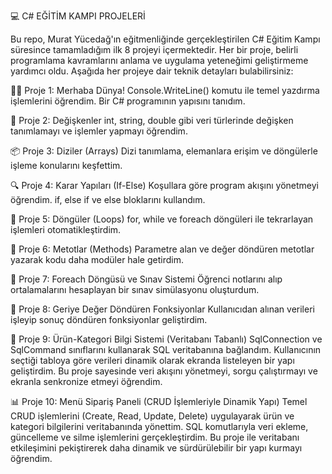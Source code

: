 💻 C# EĞİTİM KAMPI PROJELERİ

Bu repo, Murat Yücedağ'ın eğitmenliğinde gerçekleştirilen C# Eğitim Kampı süresince tamamladığım ilk 8 projeyi içermektedir. Her bir proje, belirli programlama kavramlarını anlama ve uygulama yeteneğimi geliştirmeme yardımcı oldu. Aşağıda her projeye dair teknik detayları bulabilirsiniz:

🧑‍💻 Proje 1: Merhaba Dünya!
Console.WriteLine() komutu ile temel yazdırma işlemlerini öğrendim. Bir C# programının yapısını tanıdım.

🧮 Proje 2: Değişkenler
int, string, double gibi veri türlerinde değişken tanımlamayı ve işlemler yapmayı öğrendim.

📦 Proje 3: Diziler (Arrays)
Dizi tanımlama, elemanlara erişim ve döngülerle işleme konularını keşfettim.

🔍 Proje 4: Karar Yapıları (If-Else)
Koşullara göre program akışını yönetmeyi öğrendim. if, else if ve else bloklarını kullandım.

🔁 Proje 5: Döngüler (Loops)
for, while ve foreach döngüleri ile tekrarlayan işlemleri otomatikleştirdim.

🧰 Proje 6: Metotlar (Methods)
Parametre alan ve değer döndüren metotlar yazarak kodu daha modüler hale getirdim.

📝 Proje 7: Foreach Döngüsü ve Sınav Sistemi
Öğrenci notlarını alıp ortalamalarını hesaplayan bir sınav simülasyonu oluşturdum.

🧠 Proje 8: Geriye Değer Döndüren Fonksiyonlar
Kullanıcıdan alınan verileri işleyip sonuç döndüren fonksiyonlar geliştirdim.

💾 Proje 9: Ürün-Kategori Bilgi Sistemi (Veritabanı Tabanlı)
SqlConnection ve SqlCommand sınıflarını kullanarak SQL veritabanına bağlandım. Kullanıcının seçtiği tabloya göre verileri dinamik olarak ekranda listeleyen bir yapı geliştirdim. Bu proje sayesinde veri akışını yönetmeyi, sorgu çalıştırmayı ve ekranla senkronize etmeyi öğrendim.

📊 Proje 10: Menü Sipariş Paneli (CRUD İşlemleriyle Dinamik Yapı)
Temel CRUD işlemlerini (Create, Read, Update, Delete) uygulayarak ürün ve kategori bilgilerini veritabanında yönettim. SQL komutlarıyla veri ekleme, güncelleme ve silme işlemlerini gerçekleştirdim. Bu proje ile veritabanı etkileşimini pekiştirerek daha dinamik ve sürdürülebilir bir yapı kurmayı öğrendim.
